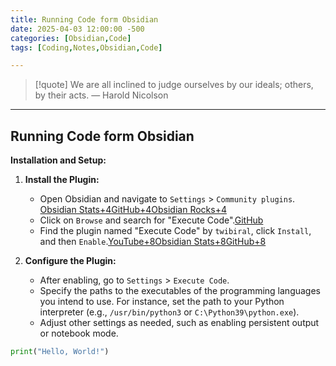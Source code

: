 ```yaml
---
title: Running Code form Obsidian
date: 2025-04-03 12:00:00 -500
categories: [Obsidian,Code]
tags: [Coding,Notes,Obsidian,Code]

---
```


> [!quote] We are all inclined to judge ourselves by our ideals; others, by their acts.
> — Harold Nicolson

---

## Running Code form Obsidian


**Installation and Setup:**

1. **Install the Plugin:**
    - Open Obsidian and navigate to `Settings` > `Community plugins`.​[Obsidian Stats+4GitHub+4Obsidian Rocks+4](https://github.com/twibiral/obsidian-execute-code?utm_source=chatgpt.com)
    - Click on `Browse` and search for "Execute Code".​[GitHub](https://github.com/twibiral/obsidian-execute-code?utm_source=chatgpt.com)
    - Find the plugin named "Execute Code" by `twibiral`, click `Install`, and then `Enable`.​[YouTube+8Obsidian Stats+8GitHub+8](https://www.obsidianstats.com/plugins/execute-code?utm_source=chatgpt.com)
        
2. **Configure the Plugin:**
    - After enabling, go to `Settings` > `Execute Code`.​
    - Specify the paths to the executables of the programming languages you intend to use. For instance, set the path to your Python interpreter (e.g., `/usr/bin/python3` or `C:\Python39\python.exe`).​
    - Adjust other settings as needed, such as enabling persistent output or notebook mode.​

```python
print("Hello, World!")
```

